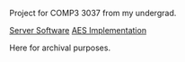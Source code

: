 Project for COMP3 3037 from my undergrad.

[Server Software](https://github.com/eric-ene/chat_server)
[AES Implementation](https://github.com/eric-ene/eric_aes)

Here for archival purposes.

